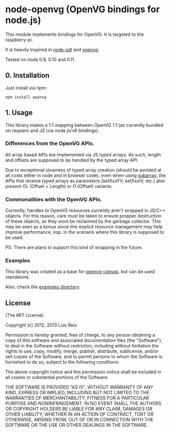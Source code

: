 # node-openvg (OpenVG bindings for node.js)

This module implements bindings for OpenVG. It is targeted to the raspberry-pi.

It is heavily inspired in [node-sdl](https://github.com/creationix/node-sdl) and [openvg](https://github.com/ajstarks/openvg).

Tested on node 0.8, 0.10 and 0.11.

## 0. Installation

Just install via npm:

    npm install openvg

## 1. Usage

This library makes a 1:1 mapping between OpenVG 1.1 (as currently bundled on raspian) and JS (via node.js/v8 bindings).

### Differences from the OpenVG APIs.

All array based APIs are implemented via JS typed arrays. As such, length and offsets are supposed to be handled by the typed array API.

Due to exceptional slowness of typed array creation (should be avoided at all costs either in node and in browser code), even when using [subarray](https://developer.mozilla.org/en-US/docs/Web/JavaScript/Typed_arrays/Int8Array), the APIs that receive typed arrays as parameters (setXxxFV, setXxxIV, etc.) also present OL (Offset + Length) or O (Offset) variants.

### Commonalities with the OpenVG APIs.

Currently, handles to OpenVG resources currently aren't wrapped in JS/C++ objects.
For this reason, care must be taken to ensure propper destruction of these objects, as
they wont be reclaimed by the garbage collector.
This may be seen as a bonus since this explicit resource management may help improve
performance, esp. in the scenario where this library is supposed to be used.

PS: There are plans to support this kind of wrapping in the future.

### Examples

This library was created as a base for [openvg-canvas](https://github.com/luismreis/node-openvg-canvas), but can be used standalone.

Also, check the [examples directory](https://github.com/luismreis/node-openvg/tree/master/examples).

## License

(The MIT License)

Copyright (c) 2012, 2013 Luis Reis

Permission is hereby granted, free of charge, to any person obtaining a copy of this software and associated documentation files (the "Software"), to deal in the Software without restriction, including without limitation the rights to use, copy, modify, merge, publish, distribute, sublicense, and/or sell copies of the Software, and to permit persons to whom the Software is furnished to do so, subject to the following conditions:

The above copyright notice and this permission notice shall be included in all copies or substantial portions of the Software.

THE SOFTWARE IS PROVIDED "AS IS", WITHOUT WARRANTY OF ANY KIND, EXPRESS OR IMPLIED, INCLUDING BUT NOT LIMITED TO THE WARRANTIES OF MERCHANTABILITY, FITNESS FOR A PARTICULAR PURPOSE AND NONINFRINGEMENT. IN NO EVENT SHALL THE AUTHORS OR COPYRIGHT HOLDERS BE LIABLE FOR ANY CLAIM, DAMAGES OR OTHER LIABILITY, WHETHER IN AN ACTION OF CONTRACT, TORT OR OTHERWISE, ARISING FROM, OUT OF OR IN CONNECTION WITH THE SOFTWARE OR THE USE OR OTHER DEALINGS IN THE SOFTWARE.
